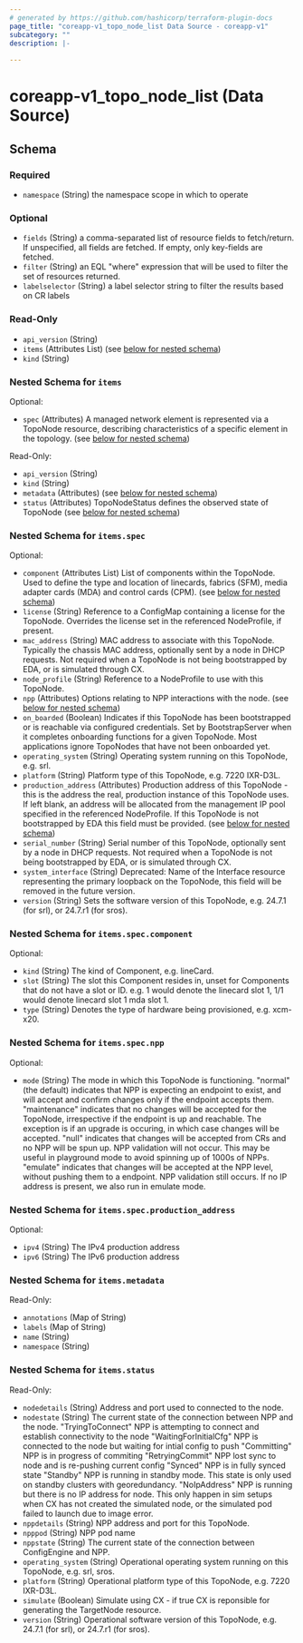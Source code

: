```yaml
---
# generated by https://github.com/hashicorp/terraform-plugin-docs
page_title: "coreapp-v1_topo_node_list Data Source - coreapp-v1"
subcategory: ""
description: |-
  
---
```


# coreapp-v1_topo_node_list (Data Source)





<!-- schema generated by tfplugindocs -->
## Schema

### Required

- `namespace` (String) the namespace scope in which to operate

### Optional

- `fields` (String) a comma-separated list of resource fields to fetch/return.  If unspecified, all fields are fetched.  If empty, only key-fields are fetched.
- `filter` (String) an EQL "where" expression that will be used to filter the set of resources returned.
- `labelselector` (String) a label selector string to filter the results based on CR labels

### Read-Only

- `api_version` (String)
- `items` (Attributes List) (see [below for nested schema](#nestedatt--items))
- `kind` (String)

<a id="nestedatt--items"></a>
### Nested Schema for `items`

Optional:

- `spec` (Attributes) A managed network element is represented via a TopoNode resource, describing characteristics of a specific element in the topology. (see [below for nested schema](#nestedatt--items--spec))

Read-Only:

- `api_version` (String)
- `kind` (String)
- `metadata` (Attributes) (see [below for nested schema](#nestedatt--items--metadata))
- `status` (Attributes) TopoNodeStatus defines the observed state of TopoNode (see [below for nested schema](#nestedatt--items--status))

<a id="nestedatt--items--spec"></a>
### Nested Schema for `items.spec`

Optional:

- `component` (Attributes List) List of components within the TopoNode.
Used to define the type and location of linecards, fabrics (SFM), media adapter cards (MDA) and control cards (CPM). (see [below for nested schema](#nestedatt--items--spec--component))
- `license` (String) Reference to a ConfigMap containing a license for the TopoNode. Overrides the license set in the referenced NodeProfile, if present.
- `mac_address` (String) MAC address to associate with this TopoNode.
Typically the chassis MAC address, optionally sent by a node in DHCP requests.
Not required when a TopoNode is not being bootstrapped by EDA, or is simulated through CX.
- `node_profile` (String) Reference to a NodeProfile to use with this TopoNode.
- `npp` (Attributes) Options relating to NPP interactions with the node. (see [below for nested schema](#nestedatt--items--spec--npp))
- `on_boarded` (Boolean) Indicates if this TopoNode has been bootstrapped or is reachable via configured credentials. Set by BootstrapServer when it completes onboarding functions for a given TopoNode.
Most applications ignore TopoNodes that have not been onboarded yet.
- `operating_system` (String) Operating system running on this TopoNode, e.g. srl.
- `platform` (String) Platform type of this TopoNode, e.g. 7220 IXR-D3L.
- `production_address` (Attributes) Production address of this TopoNode - this is the address the real, production instance of this TopoNode uses.
If left blank, an address will be allocated from the management IP pool specified in the referenced NodeProfile.
If this TopoNode is not bootstrapped by EDA this field must be provided. (see [below for nested schema](#nestedatt--items--spec--production_address))
- `serial_number` (String) Serial number of this TopoNode, optionally sent by a node in DHCP requests.
Not required when a TopoNode is not being bootstrapped by EDA, or is simulated through CX.
- `system_interface` (String) Deprecated: Name of the Interface resource representing the primary loopback on the TopoNode, this field will be removed in the future version.
- `version` (String) Sets the software version of this TopoNode, e.g. 24.7.1 (for srl), or 24.7.r1 (for sros).

<a id="nestedatt--items--spec--component"></a>
### Nested Schema for `items.spec.component`

Optional:

- `kind` (String) The kind of Component, e.g. lineCard.
- `slot` (String) The slot this Component resides in, unset for Components that do not have a slot or ID.
e.g. 1 would denote the linecard slot 1, 1/1 would denote linecard slot 1 mda slot 1.
- `type` (String) Denotes the type of hardware being provisioned, e.g. xcm-x20.


<a id="nestedatt--items--spec--npp"></a>
### Nested Schema for `items.spec.npp`

Optional:

- `mode` (String) The mode in which this TopoNode is functioning.
"normal" (the default)
   indicates that NPP is expecting an endpoint to exist, and will accept and confirm changes only if the endpoint
   accepts them.
"maintenance"
   indicates that no changes will be accepted for the TopoNode, irrespective if the endpoint is up and reachable.
   The exception is if an upgrade is occuring, in which case changes will be accepted.
"null"
	  indicates that changes will be accepted from CRs and no NPP will be spun up. NPP validation will not occur.
   This may be useful in playground mode to avoid spinning up of 1000s of NPPs.
"emulate"
   indicates that changes will be accepted at the NPP level, without pushing them to a endpoint. NPP validation
   still occurs.  If no IP address is present, we also run in emulate mode.


<a id="nestedatt--items--spec--production_address"></a>
### Nested Schema for `items.spec.production_address`

Optional:

- `ipv4` (String) The IPv4 production address
- `ipv6` (String) The IPv6 production address



<a id="nestedatt--items--metadata"></a>
### Nested Schema for `items.metadata`

Read-Only:

- `annotations` (Map of String)
- `labels` (Map of String)
- `name` (String)
- `namespace` (String)


<a id="nestedatt--items--status"></a>
### Nested Schema for `items.status`

Read-Only:

- `nodedetails` (String) Address and port used to connected to the node.
- `nodestate` (String) The current state of the connection between NPP and the node.
"TryingToConnect"
   NPP is attempting to connect and establish connectivity to the node
"WaitingForInitialCfg"
   NPP is connected to the node but waiting for intial config to push
"Committing"
	  NPP is in progress of commiting
"RetryingCommit"
   NPP lost sync to node and is re-pushing current config
"Synced"
   NPP is in fully synced state
"Standby"
   NPP is running in standby mode. This state is only used on standby clusters with georedundancy.
"NoIpAddress"
   NPP is running but there is no IP address for node. This only happen in sim setups when
   CX has not created the simulated node, or the simulated pod failed to launch due to image error.
- `nppdetails` (String) NPP address and port for this TopoNode.
- `npppod` (String) NPP pod name
- `nppstate` (String) The current state of the connection between ConfigEngine and NPP.
- `operating_system` (String) Operational operating system running on this TopoNode, e.g. srl, sros.
- `platform` (String) Operational platform type of this TopoNode, e.g. 7220 IXR-D3L.
- `simulate` (Boolean) Simulate using CX - if true CX is reponsible for generating the TargetNode resource.
- `version` (String) Operational software version of this TopoNode, e.g. 24.7.1 (for srl), or 24.7.r1 (for sros).
